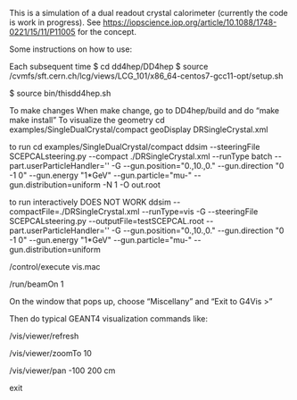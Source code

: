 This is a simulation of a dual readout crystal calorimeter (currently the code is work in progress).  See https://iopscience.iop.org/article/10.1088/1748-0221/15/11/P11005 for the concept.

Some instructions on how to use:


Each subsequent time
$ cd dd4hep/DD4hep
$ source /cvmfs/sft.cern.ch/lcg/views/LCG_101/x86_64-centos7-gcc11-opt/setup.sh

$ source bin/thisdd4hep.sh

To make changes
When make change, go to DD4hep/build and do “make make install”
To visualize the geometry
cd examples/SingleDualCrystal/compact
geoDisplay DRSingleCrystal.xml

to run
cd examples/SingleDualCrystal/compact
ddsim --steeringFile SCEPCALsteering.py --compact ./DRSingleCrystal.xml --runType batch --part.userParticleHandler='' -G --gun.position="0.,10.,0." --gun.direction "0 -1 0" --gun.energy "1*GeV" --gun.particle="mu-" --gun.distribution=uniform -N 1 -O out.root

to run interactively
DOES NOT WORK
ddsim --compactFile=./DRSingleCrystal.xml --runType=vis -G --steeringFile SCEPCALsteering.py --outputFile=testSCEPCAL.root --part.userParticleHandler='' -G --gun.position="0.,10.,0." --gun.direction "0 -1 0" --gun.energy "1*GeV" --gun.particle="mu-" --gun.distribution=uniform

/control/execute vis.mac

/run/beamOn 1

On the window that pops up, choose “Miscellany” and “Exit to G4Vis >”

Then do typical GEANT4 visualization commands like:

/vis/viewer/refresh

/vis/viewer/zoomTo 10

/vis/viewer/pan -100 200 cm

exit


  




